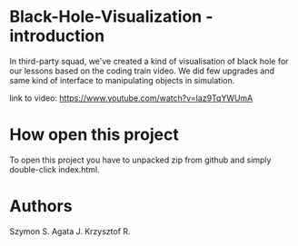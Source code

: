 # Black-Hole-Visualization - introduction
In third-party squad, we've created a kind of visualisation of black hole for our lessons based on the coding train video. We did few upgrades and same kind of
interface to manipulating objects in simulation.

link to video: https://www.youtube.com/watch?v=Iaz9TqYWUmA

# How open this project
To open this project you have to unpacked zip from github and simply double-click index.html.

# Authors
Szymon S.
Agata J.
Krzysztof R.
